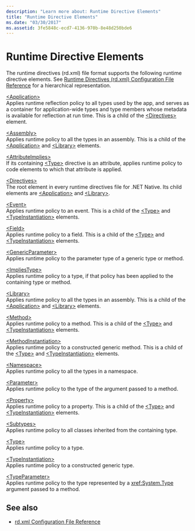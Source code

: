 ```yaml
---
description: "Learn more about: Runtime Directive Elements"
title: "Runtime Directive Elements"
ms.date: "03/30/2017"
ms.assetid: 3fe5848c-ecd7-4136-970b-8e48d250bde6
---
```

# Runtime Directive Elements

The runtime directives (rd.xml) file format supports the following runtime directive elements. See [Runtime Directives (rd.xml) Configuration File Reference](runtime-directives-rd-xml-configuration-file-reference.md) for a hierarchical representation.  
  
 [\<Application>](application-element-net-native.md)  
 Applies runtime reflection policy to all types used by the app, and serves as a container for application-wide types and type members whose metadata is available for reflection at run time. This is a child of the [\<Directives>](directives-element-net-native.md) element.  
  
 [\<Assembly>](assembly-element-net-native.md)  
 Applies runtime policy to all the types in an assembly. This is a child of the [\<Application>](application-element-net-native.md) and [\<Library>](library-element-net-native.md) elements.  
  
 [\<AttributeImplies>](attributeimplies-element-net-native.md)  
 If its containing [\<Type>](type-element-net-native.md) directive is an attribute, applies runtime policy to code elements to which that attribute is applied.  
  
 [\<Directives>](directives-element-net-native.md)  
 The root element in every runtime directives file for .NET Native. Its child elements are [\<Application>](application-element-net-native.md) and [\<Library>](library-element-net-native.md).  
  
 [\<Event>](event-element-net-native.md)  
 Applies runtime policy to an event. This is a child of the [\<Type>](type-element-net-native.md) and [\<TypeInstantiation>](typeinstantiation-element-net-native.md) elements.  
  
 [\<Field>](field-element-net-native.md)  
 Applies runtime policy to a field. This is a child of the [\<Type>](type-element-net-native.md) and [\<TypeInstantiation>](typeinstantiation-element-net-native.md) elements.  
  
 [\<GenericParameter>](genericparameter-element-net-native.md)  
 Applies runtime policy to the parameter type of a generic type or method.  
  
 [\<ImpliesType>](impliestype-element-net-native.md)  
 Applies runtime policy to a type, if that policy has been applied to the containing type or method.  
  
 [\<Library>](library-element-net-native.md)  
 Applies runtime policy to all the types in an assembly. This is a child of the [\<Application>](application-element-net-native.md) and [\<Library>](library-element-net-native.md) elements.  
  
 [\<Method>](method-element-net-native.md)  
 Applies runtime policy to a method. This is a child of the [\<Type>](type-element-net-native.md) and [\<TypeInstantiation>](typeinstantiation-element-net-native.md) elements.  
  
 [\<MethodInstantiation>](methodinstantiation-element-net-native.md)  
 Applies runtime policy to a constructed generic method. This is a child of the [\<Type>](type-element-net-native.md) and [\<TypeInstantiation>](typeinstantiation-element-net-native.md) elements.  
  
 [\<Namespace>](namespace-element-net-native.md)  
 Applies runtime policy to all the types in a namespace.  
  
 [\<Parameter>](parameter-element-net-native.md)  
 Applies runtime policy to the type of the argument passed to a method.  
  
 [\<Property>](property-element-net-native.md)  
 Applies runtime policy to a property. This is a child of the [\<Type>](type-element-net-native.md) and [\<TypeInstantiation>](typeinstantiation-element-net-native.md) elements.  
  
 [\<Subtypes>](subtypes-element-net-native.md)  
 Applies runtime policy to all classes inherited from the containing type.  
  
 [\<Type>](type-element-net-native.md)  
 Applies runtime policy to a type.  
  
 [\<TypeInstantiation>](typeinstantiation-element-net-native.md)  
 Applies runtime policy to a constructed generic type.  
  
 [\<TypeParameter>](typeparameter-element-net-native.md)  
 Applies runtime policy to the type represented by a <xref:System.Type> argument passed to a method.  
  
## See also

- [rd.xml Configuration File Reference](runtime-directives-rd-xml-configuration-file-reference.md)
